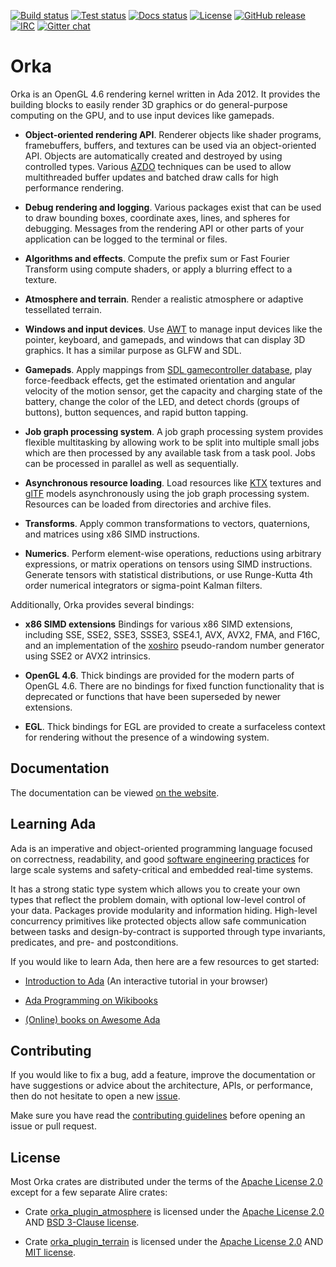 [![Build status](https://github.com/onox/orka/actions/workflows/build.yaml/badge.svg)](https://github.com/onox/orka/actions/workflows/build.yaml)
[![Test status](https://github.com/onox/orka/actions/workflows/test.yml/badge.svg)](https://github.com/onox/orka/actions/workflows/test.yml)
[![Docs status](https://img.shields.io/netlify/4fa61148-e68f-41e6-b7fa-1785eaf4bcb5?label=docs)](https://app.netlify.com/sites/orka-engine/deploys)
[![License](https://img.shields.io/github/license/onox/orka.svg?color=blue)](https://github.com/onox/orka/blob/master/LICENSE)
[![GitHub release](https://img.shields.io/github/release/onox/orka.svg)](https://github.com/onox/orka/releases/latest)
[![IRC](https://img.shields.io/badge/IRC-%23ada%20on%20libera.chat-orange.svg)](https://libera.chat)
[![Gitter chat](https://badges.gitter.im/gitterHQ/gitter.svg)](https://gitter.im/ada-lang/Lobby)

# Orka

Orka is an OpenGL 4.6 rendering kernel written in Ada 2012. It provides
the building blocks to easily render 3D graphics or do general-purpose
computing on the GPU, and to use input devices like gamepads.

- **Object-oriented rendering API**. Renderer objects like shader programs,
framebuffers, buffers, and textures can be used via an
object-oriented API. Objects are automatically created and destroyed by using
controlled types. Various [AZDO][url-azdo] techniques can be used to allow
multithreaded buffer updates and batched draw calls for high performance rendering.

- **Debug rendering and logging**. Various packages exist that can be used
to draw bounding boxes, coordinate axes, lines, and spheres for debugging.
Messages from the rendering API or other parts of your application can be
logged to the terminal or files.

- **Algorithms and effects**. Compute the prefix sum or Fast Fourier Transform
using compute shaders, or apply a blurring effect to a texture.

- **Atmosphere and terrain**. Render a realistic atmosphere or adaptive
tessellated terrain.

- **Windows and input devices**. Use [AWT][url-awt] to manage input devices
like the pointer, keyboard, and gamepads, and windows that can display 3D graphics.
It has a similar purpose as GLFW and SDL.

- **Gamepads**. Apply mappings from
[SDL gamecontroller database][url-sdl-gamecontroller-db],
play force-feedback effects,
get the estimated orientation and angular velocity of the motion sensor,
get the capacity and charging state of the battery,
change the color of the LED,
and detect chords (groups of buttons), button sequences,
and rapid button tapping.

- **Job graph processing system**. A job graph processing system provides
flexible multitasking by allowing work to be split into multiple small jobs
which are then processed by any available task from a task pool. Jobs can be
processed in parallel as well as sequentially.

- **Asynchronous resource loading**. Load resources like [KTX][url-ktx] textures
and [glTF][url-gltf] models asynchronously using the job graph
processing system. Resources can be loaded from directories and archive files.

- **Transforms**. Apply common transformations to vectors, quaternions, and
matrices using x86 SIMD instructions.

- **Numerics**. Perform element-wise operations, reductions
using arbitrary expressions, or matrix operations on tensors using SIMD
instructions. Generate tensors with statistical distributions, or use
Runge-Kutta 4th order numerical integrators or sigma-point Kalman filters.

Additionally, Orka provides several bindings:

- **x86 SIMD extensions**
Bindings for various x86 SIMD extensions, including SSE, SSE2, SSE3, SSSE3,
SSE4.1, AVX, AVX2, FMA, and F16C, and an implementation of the
[xoshiro][url-xoshiro] pseudo-random number generator using SSE2 or
AVX2 intrinsics.

- **OpenGL 4.6**. Thick bindings are provided for the modern parts
of OpenGL 4.6. There are no bindings for fixed function functionality
that is deprecated or functions that have been superseded by newer extensions.

- **EGL**. Thick bindings for EGL are provided to create a surfaceless
context for rendering without the presence of a windowing system.

## Documentation

The documentation can be viewed [on the website][url-docs].

## Learning Ada

Ada is an imperative and object-oriented programming language focused
on correctness, readability, and good [software engineering practices][url-swe-practices]
for large scale systems and safety-critical and embedded real-time systems.

It has a strong static type system which allows you to create your own
types that reflect the problem domain, with optional low-level control
of your data. Packages provide modularity and information hiding. High-level
concurrency primitives like protected objects allow safe communication
between tasks and design-by-contract is supported through type invariants,
predicates, and pre- and postconditions.

If you would like to learn Ada, then here are a few resources to get started:

- [Introduction to Ada][url-learn-act] (An interactive tutorial in your browser)

- [Ada Programming on Wikibooks][url-wikibooks]

- [(Online) books on Awesome Ada][url-awesome]

## Contributing

If you would like to fix a bug, add a feature, improve the documentation or
have suggestions or advice about the architecture, APIs, or performance,
then do not hesitate to open a new [issue][url-issue].

Make sure you have read the [contributing guidelines][url-contributing]
before opening an issue or pull request.

## License

Most Orka crates are distributed under the terms of the [Apache License 2.0][url-apache]
except for a few separate Alire crates:

- Crate [orka_plugin_atmosphere][url-crate-atmosphere] is licensed under
the [Apache License 2.0][url-apache] AND [BSD 3-Clause license][url-bsd-3].

- Crate [orka_plugin_terrain][url-crate-terrain] is licensed under
the [Apache License 2.0][url-apache] AND [MIT license][url-mit].

  [url-apache]: https://opensource.org/licenses/Apache-2.0
  [url-awt]: https://github.com/onox/orka/tree/master/awt
  [url-bsd-3]: https://opensource.org/licenses/BSD-3-Clause
  [url-crate-atmosphere]: https://github.com/onox/orka/tree/master/orka_plugin_atmosphere
  [url-crate-terrain]: https://github.com/onox/orka/tree/master/orka_plugin_terrain
  [url-mit]: https://opensource.org/licenses/MIT
  [url-awesome]: https://github.com/ohenley/awesome-ada#online-books
  [url-azdo]: https://www.khronos.org/assets/uploads/developers/library/2014-gdc/Khronos-OpenGL-Efficiency-GDC-Mar14.pdf
  [url-contributing]: /CONTRIBUTING.md
  [url-docs]: https://orka-engine.netlify.com/
  [url-gltf]: https://github.com/KhronosGroup/glTF/blob/master/specification/2.0/README.md
  [url-issue]: https://github.com/onox/orka/issues
  [url-ktx]: https://www.khronos.org/opengles/sdk/tools/KTX/file_format_spec/
  [url-learn-act]: https://learn.adacore.com/courses/intro-to-ada/index.html
  [url-sdl-gamecontroller-db]: https://github.com/gabomdq/SDL_GameControllerDB
  [url-swe-practices]: https://en.wikibooks.org/wiki/Ada_Programming#Programming_in_the_large
  [url-wikibooks]: https://en.wikibooks.org/wiki/Ada_Programming
  [url-xoshiro]: https://prng.di.unimi.it/
